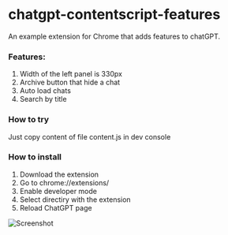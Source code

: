 # chatgpt-contentscript-features
An example extension for Chrome that adds features to chatGPT.

### Features:
1) Width of the left panel is 330px
2) Archive button that hide a chat
3) Auto load chats
4) Search by title

### How to try
Just copy content of file content.js in dev console

### How to install
1) Download the extension
2) Go to chrome://extensions/
3) Enable developer mode
4) Select directiry with the extension
5) Reload ChatGPT page

![Screenshot](https://downloader.disk.yandex.ru/preview/34ef6c4b639ca4196b8c1601153d9da1b696df69a7d497e430d68d900c963846/6425f73d/hvocdHQ_2ZJ1LLElG4wA627P8EZlSDP9eABMwKv_xuuISiPaUZtU_C_czzXMuw7c5-EmdbXVR8Wwc7NqQ1HVYg%3D%3D?uid=0&filename=2023-03-30_19-54-01.png&disposition=inline&hash=&limit=0&content_type=image%2Fpng&owner_uid=0&tknv=v2&size=2048x2048)
